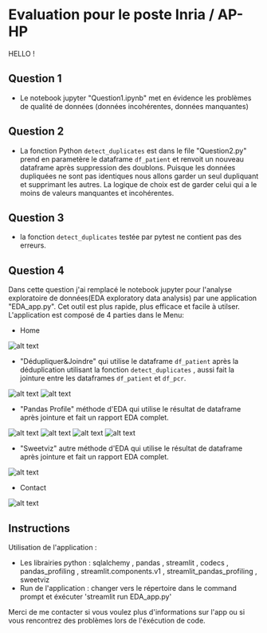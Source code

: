# Evaluation pour le poste Inria / AP-HP

HELLO !

## Question 1 

- Le notebook jupyter "Question1.ipynb" met en évidence les problèmes
de qualité de données (données incohérentes, données manquantes)


## Question 2

- La fonction Python `detect_duplicates` est dans le file "Question2.py" prend en parametère le dataframe `df_patient` et renvoit un nouveau dataframe après suppression des doublons. 
Puisque les données dupliquées ne sont pas identiques nous allons garder un seul dupliquant et supprimant les autres.
La logique de choix est de garder celui qui a le moins de valeurs manquantes et incohérentes.

## Question 3

- la fonction `detect_duplicates` testée par pytest ne contient pas des erreurs.

## Question 4

Dans cette question j'ai remplacé le notebook jupyter pour l'analyse exploratoire de données(EDA exploratory data analysis) par une application "EDA_app.py". Cet outil est plus rapide, plus efficace et facile à utilser.
L'application est composé de 4 parties dans le Menu:
* Home

![alt text](https://github.com/ahmedbkds/response-inria-aphp-assignement/blob/master/images/Home.jpg)

* "Dédupliquer&Joindre" qui utilise le dataframe `df_patient` après la déduplication utilisant la fonction `detect_duplicates` , aussi fait la jointure entre les dataframes `df_patient` et `df_pcr`.

![alt text](https://github.com/ahmedbkds/response-inria-aphp-assignement/blob/master/images/Dédupliquer.jpg)
![alt text](https://github.com/ahmedbkds/response-inria-aphp-assignement/blob/master/images/joindre.jpg)

* "Pandas Profile" méthode d'EDA qui utilise le résultat de dataframe après jointure et fait un rapport EDA complet.

![alt text](https://github.com/ahmedbkds/response-inria-aphp-assignement/blob/master/images/pandasprofile1.jpg)
![alt text](https://github.com/ahmedbkds/response-inria-aphp-assignement/blob/master/images/pandasprofile2.jpg)
![alt text](https://github.com/ahmedbkds/response-inria-aphp-assignement/blob/master/images/states.jpg)
![alt text](https://github.com/ahmedbkds/response-inria-aphp-assignement/blob/master/images/histogramme_age.jpg)

* "Sweetviz" autre méthode d'EDA qui utilise le résultat de dataframe après jointure et fait un rapport EDA complet.

![alt text](https://github.com/ahmedbkds/response-inria-aphp-assignement/blob/master/images/sweetviz.jpg)

* Contact

![alt text](https://github.com/ahmedbkds/response-inria-aphp-assignement/blob/master/images/Contact.jpg)


## Instructions

Utilisation de l'application : 
* Les librairies python : sqlalchemy , pandas , streamlit , codecs , pandas_profiling , streamlit.components.v1 , streamlit_pandas_profiling , sweetviz
* Run de l'application : changer vers le répertoire dans le command prompt et éxécuter 'streamlit run EDA_app.py'

Merci de me contacter si vous voulez plus d'informations sur l'app ou si vous rencontrez des problèmes lors de l'éxécution de code.


